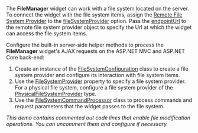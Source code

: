The **FileManager** widget can work with a file system located on the server. To connect the widget with the file system items, assign the [Remote File System Provider](/Documentation/ApiReference/UI_Widgets/dxFileManager/File_System_Providers/Remote/) to the [fileSystemProvider](/Documentation/ApiReference/UI_Widgets/dxFileManager/Configuration/#fileSystemProvider) option. Pass the [endpointUrl](/Documentation/ApiReference/UI_Widgets/dxFileManager/File_System_Providers/Remote/Configuration/#endpointUrl) to the remote file system provider object to specify the Url at which the widget can access the file system items.

Configure the built-in server-side helper methods to process the **FileManager** widget's AJAX requests on the ASP.NET MVC and ASP.NET Core back-end:
1. Create an instance of the [FileSystemConfiguration](https://docs.devexpress.com/AspNetCore/DevExtreme.AspNet.Mvc.FileManagement.FileSystemConfiguration) class to create a file system provider and configure its interaction with file system items.
2. Use the [FileSystemProvider](https://docs.devexpress.com/AspNetCore/DevExtreme.AspNet.Mvc.FileManagement.FileSystemConfiguration.FileSystemProvider) property to specify a file system provider. For a physical file system, configure a file system provider of the [PhysicalFileSystemProvider](https://docs.devexpress.com/AspNetCore/DevExtreme.AspNet.Mvc.FileManagement.PhysicalFileSystemProvider) type.
3. Use the [FileSystemCommandProcessor](https://docs.devexpress.com/AspNetCore/DevExtreme.AspNet.Mvc.FileManagement.FileSystemCommandProcessor) class to process commands and request parameters that the widget passes to the file system.

*This demo contains commented out code lines that enable file modification operations. You can uncomment them and configure if necessary.*